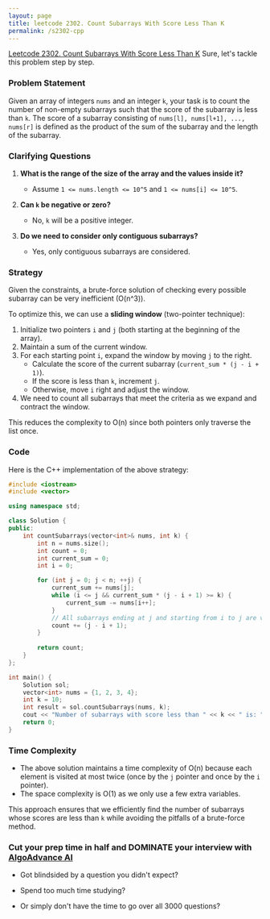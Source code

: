 ```yaml
---
layout: page
title: leetcode 2302. Count Subarrays With Score Less Than K
permalink: /s2302-cpp
---
```

[Leetcode 2302. Count Subarrays With Score Less Than K](https://algoadvance.github.io/algoadvance/l2302)
Sure, let's tackle this problem step by step.

### Problem Statement
Given an array of integers `nums` and an integer `k`, your task is to count the number of non-empty subarrays such that the score of the subarray is less than `k`. The score of a subarray consisting of `nums[l], nums[l+1], ..., nums[r]` is defined as the product of the sum of the subarray and the length of the subarray.

### Clarifying Questions
1. **What is the range of the size of the array and the values inside it?**
   - Assume `1 <= nums.length <= 10^5` and `1 <= nums[i] <= 10^5`.
  
2. **Can `k` be negative or zero?**
   - No, `k` will be a positive integer.

3. **Do we need to consider only contiguous subarrays?**
   - Yes, only contiguous subarrays are considered.

### Strategy
Given the constraints, a brute-force solution of checking every possible subarray can be very inefficient (O(n^3)).

To optimize this, we can use a **sliding window** (two-pointer technique):
1. Initialize two pointers `i` and `j` (both starting at the beginning of the array).
2. Maintain a sum of the current window.
3. For each starting point `i`, expand the window by moving `j` to the right.
    - Calculate the score of the current subarray (`current_sum * (j - i + 1)`).
    - If the score is less than `k`, increment `j`.
    - Otherwise, move `i` right and adjust the window.
4. We need to count all subarrays that meet the criteria as we expand and contract the window.

This reduces the complexity to O(n) since both pointers only traverse the list once.

### Code

Here is the C++ implementation of the above strategy:

```cpp
#include <iostream>
#include <vector>

using namespace std;

class Solution {
public:
    int countSubarrays(vector<int>& nums, int k) {
        int n = nums.size();
        int count = 0;
        int current_sum = 0;
        int i = 0;

        for (int j = 0; j < n; ++j) {
            current_sum += nums[j];
            while (i <= j && current_sum * (j - i + 1) >= k) {
                current_sum -= nums[i++];
            }
            // All subarrays ending at j and starting from i to j are valid
            count += (j - i + 1);
        }
        
        return count;
    }
};

int main() {
    Solution sol;
    vector<int> nums = {1, 2, 3, 4};
    int k = 10;
    int result = sol.countSubarrays(nums, k);
    cout << "Number of subarrays with score less than " << k << " is: " << result << endl;
    return 0;
}
```

### Time Complexity
- The above solution maintains a time complexity of O(n) because each element is visited at most twice (once by the `j` pointer and once by the `i` pointer).
- The space complexity is O(1) as we only use a few extra variables.

This approach ensures that we efficiently find the number of subarrays whose scores are less than `k` while avoiding the pitfalls of a brute-force method.


### Cut your prep time in half and DOMINATE your interview with [AlgoAdvance AI](https://algoAdvance.com)

- Got blindsided by a question you didn't expect?

- Spend too much time studying?

- Or simply don't have the time to go over all 3000 questions?

